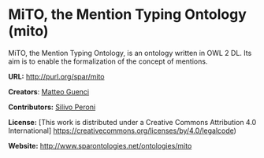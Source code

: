 # MiTO, the Mention Typing Ontology (mito)

MiTO, the Mention Typing Ontology, is an ontology written in OWL 2 DL. Its aim is to enable the formalization of the concept of mentions.  

**URL:** http://purl.org/spar/mito

**Creators**: [Matteo Guenci]([https://github.com/matteo-guenci](https://orcid.org/0009-0006-3139-1667))

**Contributors:** [Silivo Peroni]([https://orcid.org/0000-0003-0530-4305](https://github.com/essepuntato))

**License:** [This work is distributed under a Creative Commons Attribution 4.0 International] https://creativecommons.org/licenses/by/4.0/legalcode)

**Website:** http://www.sparontologies.net/ontologies/mito
